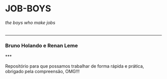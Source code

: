 # JOB-BOYS
<h6>the boys who make jobs</h6>

***
<h3 style color="green" font-style="fantasy">Bruno Holando e Renan Leme</h3>
***

Repositório para que possamos trabalhar de forma rápida e prática, obrigado pela compreensão, OMG!!!
